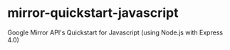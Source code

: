 mirror-quickstart-javascript
============================

Google Mirror API's Quickstart for Javascript (using Node.js with Express 4.0)
